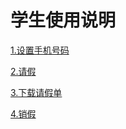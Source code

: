 # 学生使用说明

 [1.设置手机号码](set_phone_number.html)

 [2.请假](apply.html)

 [3.下载请假单](download.html)

 [4.销假](back.html)

